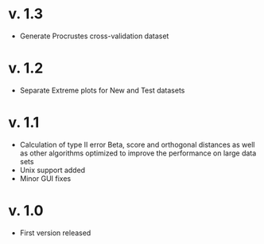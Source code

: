 v. 1.3
========
* Generate Procrustes cross-validation dataset

v. 1.2
========
* Separate Extreme plots for New and Test datasets

v. 1.1
========
* Calculation of type II error Beta, score and orthogonal distances as well as other algorithms optimized to improve the performance on large data sets
* Unix support added
* Minor GUI fixes

v. 1.0
========
* First version released